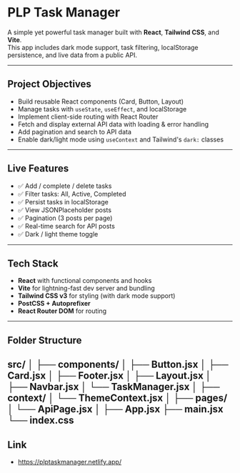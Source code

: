 # PLP Task Manager

A simple yet powerful task manager built with **React**, **Tailwind CSS**, and **Vite**.  
This app includes dark mode support, task filtering, localStorage persistence, and live data from a public API.

---

## Project Objectives

- Build reusable React components (Card, Button, Layout)
- Manage tasks with `useState`, `useEffect`, and localStorage
- Implement client-side routing with React Router
- Fetch and display external API data with loading & error handling
- Add pagination and search to API data
- Enable dark/light mode using `useContext` and Tailwind's `dark:` classes

---

## Live Features

- ✅ Add / complete / delete tasks
- ✅ Filter tasks: All, Active, Completed
- ✅ Persist tasks in localStorage
- ✅ View JSONPlaceholder posts
- ✅ Pagination (3 posts per page)
- ✅ Real-time search for API posts
- ✅ Dark / light theme toggle

---

## Tech Stack

- **React** with functional components and hooks
- **Vite** for lightning-fast dev server and bundling
- **Tailwind CSS v3** for styling (with dark mode support)
- **PostCSS + Autoprefixer**
- **React Router DOM** for routing

---

## Folder Structure

src/
│
├── components/
│ ├── Button.jsx
│ ├── Card.jsx
│ ├── Footer.jsx
│ ├── Layout.jsx
│ ├── Navbar.jsx
│ └── TaskManager.jsx
│
├── context/
│ └── ThemeContext.jsx
│
├── pages/
│ └── ApiPage.jsx
│
├── App.jsx
├── main.jsx
└── index.css
---
## Link
- https://plptaskmanager.netlify.app/

